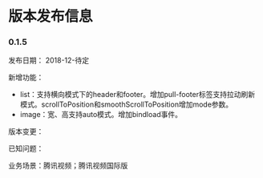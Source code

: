 # 版本发布信息

### 0.1.5
发布日期： 2018-12-待定

新增功能：
+ list：支持横向模式下的header和footer。增加pull-footer标签支持拉动刷新模式。scrollToPosition和smoothScrollToPosition增加mode参数。
+ image：宽、高支持auto模式。增加bindload事件。

版本变更：

已知问题：

业务场景：腾讯视频；腾讯视频国际版
